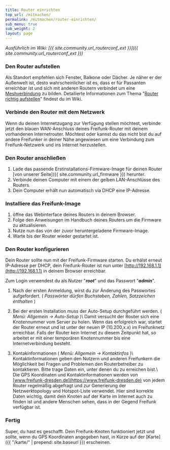 ```yaml
---
title: Router einrichten
top_url: /mitmachen/
permalink: /mitmachen/router-einrichten/
sub_menu: true
sub_weight: 2
layout: page
---
```


*Ausführlich im Wiki: [{{ site.community.url_routerconf_ext }}]({{ site.community.url_routerconf_ext }})*

### Den Router aufstellen
Als Standort empfehlen sich Fenster, Balkone oder Dächer. Je näher er der Außenwelt ist, desto wahrscheinlicher ist es, dass er f&uuml;r Passanten erreichbar ist und sich mit anderen Routern verbindet um eine [Meshverbindung](https://de.wikipedia.org/wiki/Vermaschtes_Netz) zu bilden.
Detailierte Informationen zum Thema "<a href="{{ site.community.url_routerpos }}">Router richtig aufstellen</a>" findest du im Wiki.

### Verbinde den Router mit dem Netzwerk

Wenn du deinen Internetzugang zur Verf&uuml;gung stellen m&ouml;chtest, verbinde jetzt den blauen WAN-Anschluss deines Freifunk-Router mit deinem vorhandenen Internetrouter. M&ouml;chtest oder kannst du das nicht bist du auf andere Freifunker in deiner Nähe angewiesen um eine Verbindung zum Freifunk-Netzwerk und ins Internet herzustellen.

### Den Router anschließen

1. Lade das passende Erstinstallations-Firmware-Image f&uuml;r deinen Router [von unserer Seite]({{ site.community.url_firmware }}) herunter.
2. Verbinde deinen Computer mit einem der gelben LAN-Anschl&uuml;sse des Routers.
3. Dein Computer erhält nun automatisch via DHCP eine IP-Adresse.

### Installiere das Freifunk-Image

1. &ouml;ffne das Webinterface deines Routers in deinem Browser.
2. Folge den Anweisungen im Handbuch deines Routers um die Firmware zu aktualisieren.
3. Nutze nun das von der zuvor heruntergeladene Firmware-Image.
4. Warte bis der Router wieder gestartet ist.

### Den Router konfigurieren

Dein Router sollte nun mit der Freifunk-Firmware starten. Du erhälst erneut IP-Adresse per DHCP, dein Freifunk-Router ist nun unter [http://192.168.1.1](http://192.168.1.1) in deinem Browser erreichbar.

Zum Login verwendest du als Nutzer "***root***" und das Passwort "***admin***".

1. Nach der ersten Anmeldung, wirst du zur Änderung des Passwortes aufgefordert. ( *Passwörter dürfen Buchstaben, Zahlen, Satzzeichen enthalten* )

2. Bei der ersten Installation muss der Auto-Setup durchgeführt werden. ( *Menü: Allgemein → Auto-Setup* )\\
Damit versucht der Router sich eine Knotennummer vom Server zu holen. Wenn das erfolgreich war, startet der Router erneut und ist unter der neuen IP (10.200,x.x) im Freifunknetz erreichbar. Falls der Router kein Internet zu diesem Zeitpunkt hat, so arbeitet er mit einer temporären Knotennummer bis eine Internetverbindung besteht.

3. Kontakinformationen ( *Menü: Allgemein → Kontaktinfos* )\\
Kontaktinformationen geben den Nutzern und anderen Freifunkern die Möglichkeit bei Fragen und Problemen den Routerbetreiber zu kontaktieren. Bitte trage Daten ein, unter denen du zu erreichen bist.\\
Die GPS Koordinaten und Kontaktinformationen werden von [www.freifunk-dresden.de](https://www.freifunk-dresden.de) von jedem Router regelmäßig abgefragt und zur Generierung der Netzwerktopology und Hotspot-Liste verwendet. Hier sind korrekte Daten wichtig, damit dein Knoten auf der Karte im Internet auch zu finden ist und andere Menschen sehen, dass in der Gegend Freifunk verfügbar ist.

### Fertig

Super, du hast es geschafft. Dein Freifunk-Knoten funktioniert jetzt und sollte, wenn du GPS Koordinaten angegeben hast, in K&uuml;rze auf der [Karte]({{ "/karte/" | prepend: site.baseurl }}) erscheinen.
